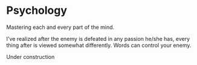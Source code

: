 # Psychology
Mastering each and every part of the mind.

I've realized after the enemy is defeated in any passion he/she has, every thing after is viewed somewhat differently.
Words can control your enemy.

Under construction
